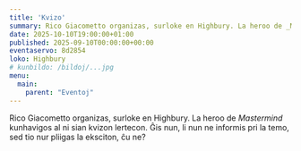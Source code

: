 ```yaml
---
title: 'Kvizo'
summary: Rico Giacometto organizas, surloke en Highbury. La heroo de _Mastermind_ kunhavigos al ni sian kvizon lertecon.
date: 2025-10-10T19:00:00+01:00
published: 2025-09-10T00:00:00+00:00
eventaservo: 8d2854
loko: Highbury
# kunbildo: /bildoj/...jpg
menu:
  main:
    parent: "Eventoj"
---
```


Rico Giacometto organizas, surloke en Highbury. La heroo de _Mastermind_ kunhavigos al ni sian kvizon lertecon. Ĝis nun, li nun ne informis pri la temo, sed tio nur pliigas la eksciton, ĉu ne?
